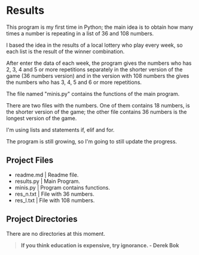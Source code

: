 # Results

This program is my first time in Python; the main idea is to obtain how many times a number is repeating in a list of 36 and 108 numbers.

I based the idea in the results of a local lottery who play every week, so each list is the result of the winner combination.

After enter the data of each week, the program gives the numbers who has 2, 3, 4 and 5 or more repetitions separately in the shorter version of the game (36 numbers version) and in the version with 108 numbers the gives the numbers who has 3, 4, 5 and 6 or more repetitions.

The file named "minis.py" contains the functions of the main program.

There are two files with the numbers. One of them contains 18 numbers, is the shorter version of the game; the other file contains 36 numbers is the longest version of the game.

I'm using lists and statements if, elif and for.

The program is still growing, so I'm going to still update the progress.
  

## Project Files
- readme.md  | Readme file.
- results.py | Main Program.
- minis.py   | Program contains functions.
- res_n.txt  | File with 36 numbers.
- res_l.txt  | File with 108 numbers.

## Project Directories
There are no directories at this moment.
  
  
> **If you think education is expensive, try ignorance. - Derek Bok**